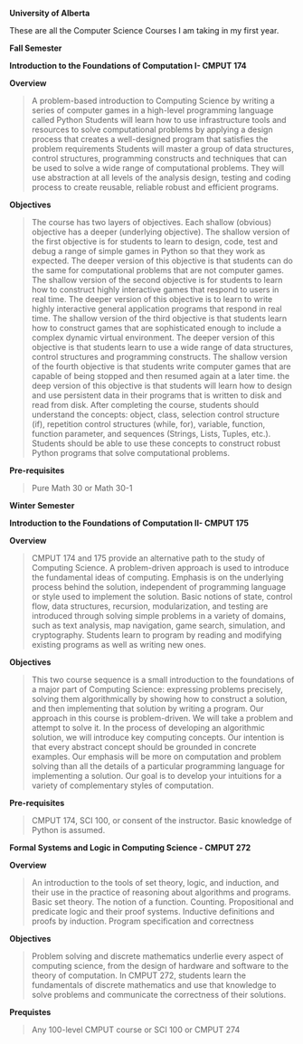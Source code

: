 **University of Alberta**

These are all the Computer Science Courses I am taking in my first year.

**Fall Semester**

**Introduction to the Foundations of Computation I- CMPUT 174**

**Overview**

>A problem-based introduction to Computing Science by writing a series of computer games in a high-level programming language called Python
Students will learn how to use infrastructure tools and resources to solve computational problems by applying a design process that creates a well-designed program that satisfies the problem requirements
 Students will master a group of data structures, control structures, programming constructs and techniques that can be used to solve a wide range of computational problems. They will use abstraction at all levels of the analysis design, testing and coding process to create reusable, reliable robust and efficient programs.
 
 **Objectives**
 >The course has two layers of objectives. Each shallow (obvious) objective has a deeper (underlying objective). The shallow version of the first objective is for students to learn to design, code, test and debug a range of simple games in Python so that they work as expected. The deeper version of this objective is that students can do the same for computational problems that are not computer games. The shallow version of the second objective is for students to learn how to construct highly interactive games that respond to users in real time. The deeper version of this objective is to learn to write highly interactive general application programs that respond in real time. The shallow version of the third objective is that students learn how to construct games that are sophisticated enough to include a complex dynamic virtual environment. The deeper version of this objective is that students learn to use a wide range of data structures, control structures and programming constructs. The shallow version of the fourth objective is that students write computer games that are capable of being stopped and then resumed again at a later time. the deep version of this objective is that students will learn how to design and use persistent data in their programs that is written to disk and read from disk.
 After completing the course, students should understand the concepts: object, class, selection control structure (if), repetition control structures (while, for), variable, function, function parameter, and sequences (Strings, Lists, Tuples, etc.). Students should be able to use these concepts to construct robust Python programs that solve computational problems.

**Pre-requisites**
>Pure Math 30 or Math 30-1


**Winter Semester**

**Introduction to the Foundations of Computation II- CMPUT 175**

**Overview**

>CMPUT 174 and 175 provide an alternative path to the study of Computing Science. A problem-driven approach is used to introduce the fundamental ideas of computing. Emphasis is on the underlying process behind the solution, independent of programming language or style used to implement the solution.
Basic notions of state, control flow, data structures, recursion, modularization, and testing are introduced through solving simple problems in a variety of domains, such as text analysis, map navigation, game search, simulation, and cryptography. Students learn to program by reading and modifying existing programs as well as writing new ones.

**Objectives**

>This two course sequence is a small introduction to the foundations of a major part of Computing Science: expressing problems precisely, solving them algorithmically by showing how to construct a solution, and then implementing that solution by writing a program.
Our approach in this course is problem-driven. We will take a problem and attempt to solve it. In the process of developing an algorithmic solution, we will introduce key computing concepts. Our intention is that every abstract concept should be grounded in concrete examples.
Our emphasis will be more on computation and problem solving than all the details of a particular programming language for implementing a solution. Our goal is to develop your intuitions for a variety of complementary styles of computation.

**Pre-requisites**

>CMPUT 174, SCI 100, or consent of the instructor. Basic knowledge of Python is assumed.





**Formal Systems and Logic in Computing Science - CMPUT 272**

**Overview**

>An introduction to the tools of set theory, logic,
and induction, and their use in the practice of reasoning about algorithms and programs. Basic
set theory. The notion of a function. Counting. Propositional and predicate logic and their proof
systems. Inductive definitions and proofs by induction. Program specification and correctness

**Objectives**

>Problem solving and discrete mathematics underlie every aspect of computing science,
from the design of hardware and software to the theory of computation. In CMPUT 272, students
learn the fundamentals of discrete mathematics and use that knowledge to solve problems and
communicate the correctness of their solutions.

**Prequistes**

>Any 100-level CMPUT course or SCI 100 or CMPUT 274


